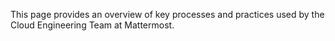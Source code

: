 This page provides an overview of key processes and practices used by the Cloud Engineering Team at Mattermost.
